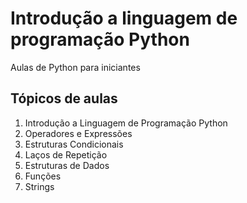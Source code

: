 # Introdução a linguagem de programação Python
Aulas de Python para iniciantes

## Tópicos de aulas

1. Introdução a Linguagem de Programação Python
2. Operadores e Expressões
3. Estruturas Condicionais
4. Laços de Repetição
5. Estruturas de Dados
6. Funções
7. Strings
